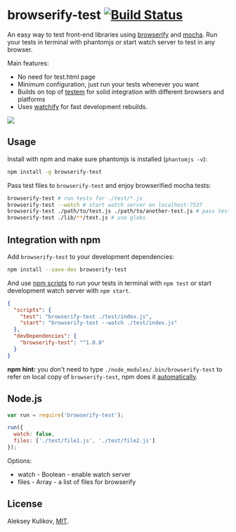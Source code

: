 
# browserify-test [![Build Status](https://travis-ci.org/alekseykulikov/browserify-test.png?branch=master)](https://travis-ci.org/alekseykulikov/browserify-test)

  An easy way to test front-end libraries using [browserify](http://browserify.org) and [mocha](https://github.com/mochajs/mocha).
  Run your tests in terminal with phantomjs or start watch server to test in any browser.

  Main features:

  * No need for test.html page
  * Minimum configuration, just run your tests whenever you want
  * Builds on top of [testem](https://github.com/airportyh/testem) for solid integration with different browsers and platforms
  * Uses [watchify](https://github.com/substack/watchify) for fast development rebuilds.

![](https://dl.dropboxusercontent.com/u/1682963/browserify-test.gif)

## Usage

  Install with npm and make sure phantomjs is installed (`phantomjs -v`):

```bash
npm install -g browserify-test
```

  Pass test files to `browserify-test` and enjoy browserified mocha tests:

```bash
browserify-test # run tests for ./test/*.js
browserify-test --watch # start watch server on localhost:7537
browserify-test ./path/to/test.js ./path/to/another-test.js # pass test files as arguments
browserify-test ./lib/**/test.js # use globs
```

## Integration with npm

  Add `browserify-test` to your development dependencies:

```bash
npm install --save-dev browserify-test
```

  And use [npm scripts](https://www.npmjs.org/doc/misc/npm-scripts.html)
  to run your tests in terminal with `npm test` or start development watch server with `npm start`.


```json
{
  "scripts": {
    "test": "browserify-test ./test/index.js",
    "start": "browserify-test --watch ./test/index.js"
  },
  "devDependencies": {
    "browserify-test": "^1.0.0"
  }
}
```

  **npm hint:** you don't need to type `./node_modules/.bin/browserify-test` to refer on local copy of `browserify-test`,
  npm does it [automatically](https://www.npmjs.org/doc/files/npm-folders.html#executables).

## Node.js

```js
var run = require('browserify-test');

run({
  watch: false,
  files: ['./test/file1.js', './test/file2.js']
});
```

  Options:

  * watch - Boolean - enable watch server
  * files - Array - a list of files for browserify

## License

  Aleksey Kulikov, [MIT](http://alekseykulikov.mit-license.org/).
